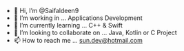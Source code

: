 - 👋 Hi, I’m @Saifaldeen9
- 👀 I’m working in ...  Applications Development 
- 🌱 I’m currently learning ... C++ & Swift
- 💞️ I’m looking to collaborate on ... Java, Kotlin or C Project
- 📫 How to reach me ... sun.dev@hotmail.com

<!---
Saifaldeen9/Saifaldeen9 is a ✨ special ✨ repository because its `README.md` (this file) appears on your GitHub profile.
You can click the Preview link to take a look at your changes.
--->
